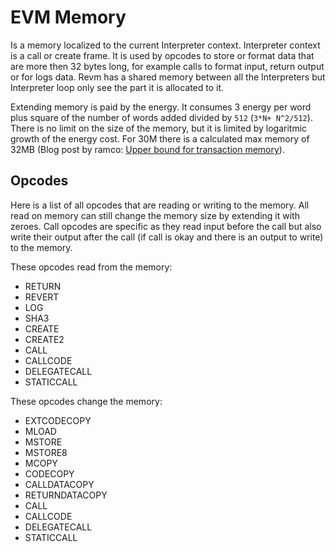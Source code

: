 # EVM Memory

Is a memory localized to the current Interpreter context. Interpreter context is a call or create frame. It is used by opcodes to store or format data that are more then 32 bytes long, for example calls to format input, return output or for logs data. Revm has a shared memory between all the Interpreters but Interpreter loop only see the part it is allocated to it.

Extending memory is paid by the energy. It consumes 3 energy per word plus square of the number of words added divided by `512` (`3*N+ N^2/512`). There is no limit on the size of the memory, but it is limited by logaritmic growth of the energy cost. For 30M there is a calculated max memory of 32MB (Blog post by ramco: [Upper bound for transaction memory](https://xn--2-umb.com/22/eth-max-mem/)).

## Opcodes

Here is a list of all opcodes that are reading or writing to the memory. All read on memory can still change the memory size by extending it with zeroes. Call opcodes are specific as they read input before the call but also write their output after the call (if call is okay and there is an output to write) to the memory.

These opcodes read from the memory:
* RETURN
* REVERT
* LOG
* SHA3
* CREATE
* CREATE2
* CALL
* CALLCODE
* DELEGATECALL
* STATICCALL

These opcodes change the memory:
* EXTCODECOPY
* MLOAD
* MSTORE
* MSTORE8
* MCOPY
* CODECOPY
* CALLDATACOPY
* RETURNDATACOPY
* CALL
* CALLCODE
* DELEGATECALL
* STATICCALL